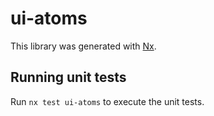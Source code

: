 # ui-atoms

This library was generated with [Nx](https://nx.dev).

## Running unit tests

Run `nx test ui-atoms` to execute the unit tests.
